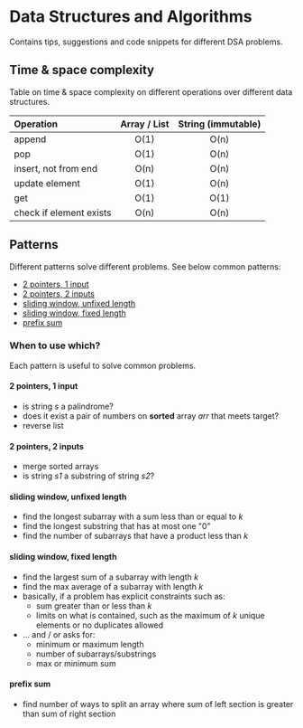# Data Structures and Algorithms

Contains tips, suggestions and code snippets for different DSA problems.

## Time & space complexity

Table on time & space complexity on different operations over different data structures.

| Operation               | Array / List | String (immutable) |
|:------------------------|:------------:|:------------------:|
| append                  |     O(1)     |        O(n)        |
| pop                     |     O(1)     |        O(n)        |
| insert, not from end    |     O(n)     |        O(n)        |
| update element          |     O(1)     |        O(n)        |
| get                     |     O(1)     |        O(1)        |
| check if element exists |     O(n)     |        O(n)        |

## Patterns

Different patterns solve different problems. See below common patterns:

* [2 pointers, 1 input](src/two_pointers_one_input.py)
* [2 pointers, 2 inputs](src/two_pointers_two_inputs.py)
* [sliding window, unfixed length](src/sliding_window_unfixed_length.py)
* [sliding window, fixed length](src/sliding_window_fixed_length.py)
* [prefix sum](src/prefix_sum.py)

### When to use which?

Each pattern is useful to solve common problems.

#### 2 pointers, 1 input

* is string *s* a palindrome?
* does it exist a pair of numbers on **sorted** array *arr* that meets target?
* reverse list

#### 2 pointers, 2 inputs

* merge sorted arrays
* is string *s1* a substring of string *s2*?

#### sliding window, unfixed length

* find the longest subarray with a sum less than or equal to *k*
* find the longest substring that has at most one "0"
* find the number of subarrays that have a product less than *k*

#### sliding window, fixed length

* find the largest sum of a subarray with length *k*
* find the max average of a subarray with length *k*
* basically, if a problem has explicit constraints such as:
  * sum greater than or less than *k*
  * limits on what is contained, such as the maximum of *k* unique elements or no duplicates allowed 
* ... and / or asks for:
  * minimum or maximum length
  * number of subarrays/substrings
  * max or minimum sum

#### prefix sum

* find number of ways to split an array where sum of left section is greater than sum of right section

